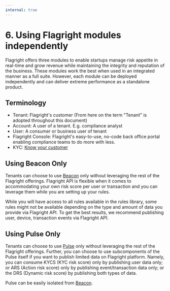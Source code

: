 ```yaml
---
internal: true
---
```


# 6. Using Flagright modules independently

Flagright offers three modules to enable startups manage risk appetite in real-time and grow revenue while maintaining the integrity and reputation of the business. These modules work the best when used in an integrated manner as a full suite. However, each module can be deployed independently and can deliver extreme performance as a standalone product.

## Terminology

- Tenant: Flagright's customer (From here on the term "Tenant" is adopted throughout this document)
- Account: A user of a tenant. E.g. compliance analyst
- User: A consumer or business user of tenant
- Flagright Console: Flagright's easy-to-use, no-code back office portal enabling compliance teams to do more with less.
- KYC: [Know your customer](https://en.wikipedia.org/wiki/Know_your_customer)

## Using Beacon Only

Tenants can choose to use [Beacon](https://docs.flagright.com/docs/flagright-api/ZG9jOjQxNDY3MTA5-3-beacon-real-time-aml-and-fraud-transaction-monitoring) only without leveraging the rest of the Flagright offerings. Flagright API is flexible when it comes to accommodating your own risk score per user or transaction and you can leverage them while you are setting up your rules.

While you will have access to all rules available in the rules library, some rules might not be available depending on the type and amount of data you provide via Flagright API. To get the best results, we recommend publishing user, device, transaction events via Flagright API.

## Using Pulse Only

Tenants can choose to use [Pulse](https://docs.flagright.com/docs/flagright-api/ZG9jOjQxNDY3MTEw-4-pulse-dynamic-risk-scoring) only without leveraging the rest of the Flagright offerings. Further, you can choose to use subcomponents of the Pulse itself if you want to publish limited data on Flagright platform. Namely, you can consume KYCS (KYC risk score) only by publishing user data only; or ARS (Action risk score) only by publishing event/transaction data only; or the DRS (Dynamic risk score) by publishing both types of data.

Pulse can be easily isolated from [Beacon](docs/3.-beacon.md).
